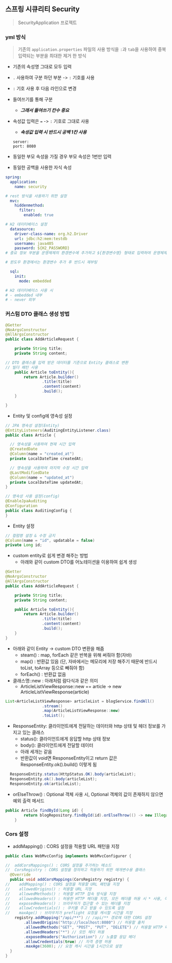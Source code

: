 ## 스프링 시큐리티 Security

> SecurityApplication 프로젝트

### yml 방식

> 기존의 `application.properties` 파일의 사용 방식을 `:`과 `tab`을 사용하여 중복 입력되는 부분을 최대한 제거 한 방식

- 기존의 속성명 그대로 모두 입력
- `.` 사용하여 구분 하던 부분 -> `:` 기호를 사용
- `:` 기호 사용 후 다음 라인으로 변경
- 들여쓰기를 통해 구분
    - ***그래서 들여쓰기 칸수 중요***
- 속성값 입력은 `=` -> `:` 기호로 그대로 사용
    - ***속성값 입력 시 반드시 공백 1칸 사용***

  ```
  server:
  port: 8080
  ```

- 동일한 부모 속성을 가질 경우 부모 속성은 1번만 입력
- 동일한 공백을 사용한 자식 속성

```yml
spring:
  application:
    name: security

# rest 방식을 사용하기 위한 설정
  mvc:
    hiddenmethod:
      filter:
        enabled: true

# H2 데이터베이스 설정
  datasource:
    driver-class-name: org.h2.Driver
    url: jdbc:h2:mem:testdb
    username: java405
    password: ${H2_PASSWORD}
# 중요 정보 부분을 운영체제의 환경변수에 추가하고 ${환경변수명} 형태로 입력하여 운영체제의 환경변수 정보값을 가져와서 사용할 수 있음

# 윈도우 환경에서는 환경변수 추가 후 반드시 재부팅

  sql:
    init:
      mode: embedded

# H2 데이터베이스 사용 시 
# - embedded 내부
# - never 외부
```

### 커스텀 DTO 클래스 생성 방법

```java
@Getter
@NoArgsConstructor
@AllArgsConstructor
public class AddArticleRequest {

    private String title;
    private String content;

// DTO 클래스를 입력 받은 데이터를 기준으로 Entity 클래스로 변환
// 빌더 패턴 사용
    public Article toEntity(){
        return Article.builder()
                .title(title)
                .content(content)
                .build();
    }

}
```

- Entity 및 config에 영속성 설정

``` java
// JPA 영속성 설정(Entity)
@EntityListeners(AuditingEntityListener.class)
public class Article {

  // 영속성을 사용하여 현재 시간 입력
  @CreatedDate
  @Column(name = "created_at")
  private LocalDateTime createdAt;

  // 영속성을 사용하여 마지막 수정 시간 입력
  @LastModifiedDate
  @Column(name = "updated_at")
  private LocalDateTime updatedAt;
}
```

``` Java
// 영속성 사용 설정(config)
@EnableJpaAuditing
@Configuration
public class AuditingConfig {
}
```

- Entity 설정

```Java
// 컬럼명 설정 & 수정 금지
@Column(name = "id", updatable = false)
private Long id;
```

- custom entity로 쉽게 변경 해주는 방법
    - 아래와 같이 custom DTO를 어노테이션을 이용하여 쉽게 생성

```Java
@Getter
@NoArgsConstructor
@AllArgsConstructor
public class AddArticleRequest {

    private String title;
    private String content;

    public Article toEntity(){
        return Article.builder()
                .title(title)
                .content(content)
                .build();
    }
}
```

- 아래와 같이 Entity -> custom DTO 변환을 해줌
    - steam() : map, forEach 같은 반복을 위해 써줘야 함(자바)
    - map() : 반환값 있음 (단, 자바에서는 메모리에 저장 해주기 때문에 반드시 toList, toArray 등으로 빼줘야 함)
    - forEach() : 반환값 없음
- 클래스명::new : 아래처럼 람다식과 같은 의미
    - ArticleListViewResponse::new == article -> new ArticleListViewResponse(article)

```Java
List<ArticleListViewResponse> articleList = blogService.findAll()
                .stream()
                .map(ArticleListViewResponse::new)
                .toList();
```

- ResponseEntity: 클라이언트에게 전달하는 데이터와 http 상태 및 헤더 정보를 가지고 있는 클래스
  - status(): 클라이언트에게 응답할 http 상태 정보
  - body(): 클라이언트에게 전달할 데이터
  - 아래 세개는 같음
  - 반환값이 void면 ResponseEntity<Void>이고 return 값은 ResponseEntity.ok().build() 이렇게 됨

```java
  ResponseEntity.status(HttpStatus.OK).body(articleList);
  ResponseEntity.ok().body(articleList);
  ResponseEntity.ok(articleList);
```

- orElseThrow() : Optional 객체 사용 시, Optional 객체의 값이 존재하지 않으면 예외 출력 메서드
```java
public Article findById(Long id) {
        return blogRepository.findById(id).orElseThrow(() -> new IllegalArgumentException("not found : " + id));
    }
```

### Cors 설정
- addMapping() : CORS 설정을 적용할 URL 패턴을 지정

```java
public class WebMvcConfig implements WebMvcConfigurer {

//  addCorsMappings() : CORS 설정을 추가하는 메소드
//  CorsRegistry : CORS 설정을 정의하고 적용하기 위한 매개변수용 클래스
  @Override
  public void addCorsMappings(CorsRegistry registry) {
//    addMapping() : CORS 설정을 적용할 URL 패턴을 지정
//    allowedOrigins() : 허용할 URL 지정
//    allowedMethods() : 허용할 HTTP 접속 방식을 지정
//    allowedHeaders() : 허용한 HTTP 헤더를 지정, 모든 헤더를 허용 시 * 사용, 여러 헤더 사용 시 배열로 지정
//    exposedHeaders() : 브라우저가 접근할 수 있는 헤더를 지정
//    allowCredentials() : 쿠키를 주고 받을 수 있도록 설정
//    maxAge() : 브라우저가 preflight 요청을 캐시할 시간을 지정
    registry.addMapping("/api/**") // /api/** 경로에 대한 CORS 설정
        .allowedOrigins("http://localhost:8080") // 허용할 출처
        .allowedMethods("GET", "POST", "PUT", "DELETE") // 허용할 HTTP 메소드
        .allowedHeaders("*") // 모든 헤더 허용
        .exposedHeaders("Authorization") // 노출할 응답 헤더
        .allowCredentials(true) // 자격 증명 허용
        .maxAge(3600); // 요청 캐시 시간을 1시간으로 설정
  }
}
```







